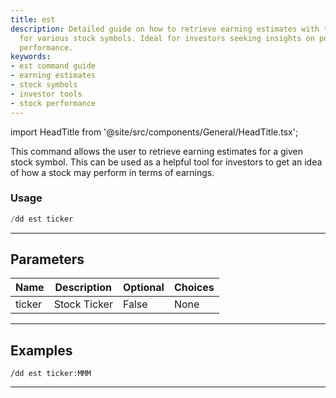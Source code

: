 ```yaml
---
title: est
description: Detailed guide on how to retrieve earning estimates with the 'est' command
  for various stock symbols. Ideal for investors seeking insights on potential stock
  performance.
keywords:
- est command guide
- earning estimates
- stock symbols
- investor tools
- stock performance
---
```


import HeadTitle from '@site/src/components/General/HeadTitle.tsx';

<HeadTitle title="duedilligence: est - Discord Reference | OpenBB Bot Docs" />

This command allows the user to retrieve earning estimates for a given stock symbol. This can be used as a helpful tool for investors to get an idea of how a stock may perform in terms of earnings.

### Usage

```python wordwrap
/dd est ticker
```

---

## Parameters

| Name | Description | Optional | Choices |
| ---- | ----------- | -------- | ------- |
| ticker | Stock Ticker | False | None |


---

## Examples

```
/dd est ticker:MMM
```
---
